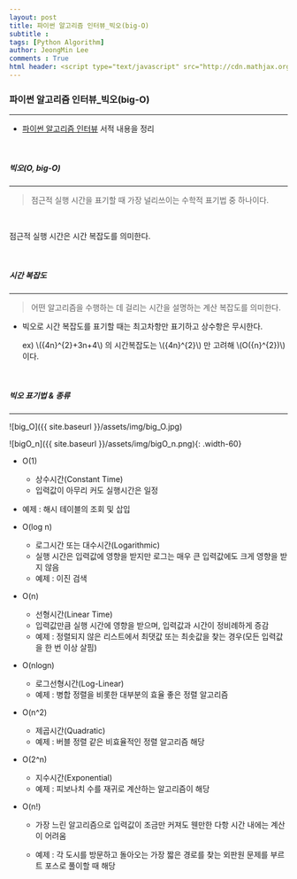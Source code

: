 ```yaml
---
layout: post
title: 파이썬 알고리즘 인터뷰_빅오(big-O)
subtitle : 
tags: [Python Algorithm]
author: JeongMin Lee
comments : True
html header: <script type="text/javascript" src="http://cdn.mathjax.org/mathjax/latest/MathJax.js?config=TeX-AMS-MML_HTMLorMML"></script>
---
```


### 파이썬 알고리즘 인터뷰_빅오(big-O)

------



* [파이썬 알고리즘 인터뷰](https://book.naver.com/bookdb/book_detail.nhn?bid=16406247) 서적 내용을 정리

<br/>

##### 빅오(O, big-O)

------

>  점근적 실행 시간을 표기할 때 가장 널리쓰이는 수학적 표기법 중 하나이다.

<br/>

점근적 실행 시간은 시간 복잡도를 의미한다.

<br/>

##### 시간 복잡도

-------

> 어떤 알고리즘을 수행하는 데 걸리는 시간을 설명하는 계산 복잡도를 의미한다.

* 빅오로 시간 복잡도를 표기할 때는 최고차항만 표기하고 상수항은 무시한다.

  ex)  \\({4n}^{2}+3n+4\\) 의 시간복잡도는 \\({4n}^{2}\\) 만 고려해 \\(O\({n}^{2})\\)이다.

  <br/>

##### 빅오 표기법 & 종류

------

![big_O]({{ site.baseurl }}/assets/img/big_O.jpg)

![bigO_n]({{ site.baseurl }}/assets/img/bigO_n.png){: .width-60}


* O(1)
  
  * 상수시간(Constant Time)
  * 입력값이 아무리 커도 실행시간은 일정
* 예제 : 해시 테이블의 조회 및 삽입
  
* O(log n)

  * 로그시간 또는 대수시간(Logarithmic)
  * 실행 시간은 입력값에 영향을 받지만 로그는 매우 큰 입력값에도 크게 영향을 받지 않음
  * 예제 : 이진 검색

* O(n)

  * 선형시간(Linear Time)
  * 입력값만큼 실행 시간에 영향을 받으며, 입력값과 시간이 정비례하게 증감
  * 예제 : 정렬되지 않은 리스트에서 최댓값 또는 최솟값을 찾는 경우(모든  입력값을 한 번 이상 살핌)

* O(nlogn)

  * 로그선형시간(Log-Linear)
  * 예제 : 병합 정렬을 비롯한 대부분의 효율 좋은 정렬 알고리즘

* O(n^2)

  * 제곱시간(Quadratic)
  * 예제 : 버블 정렬 같은 비효율적인 정렬 알고리즘 해당

* O(2^n)

  * 지수시간(Exponential)
  * 예제 : 피보나치 수를 재귀로 계산하는 알고리즘이 해당

* O(n!)

  * 가장 느린 알고리즘으로 입력값이 조금만 커져도 웬만한 다항 시간 내에는 계산이 어려움

  * 예제 : 각 도시를 방문하고 돌아오는 가장 짧은 경로를 찾는 외판원 문제를 부르트 포스로 풀이할 때 해당

    